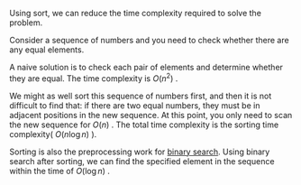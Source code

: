 Using sort, we can reduce the time complexity required to solve the problem.

Consider a sequence of numbers and you need to check whether there are any equal elements.

A naive solution is to check each pair of elements and determine whether they are equal. The time complexity is $O(n^2)$ .

We might as well sort this sequence of numbers first, and then it is not difficult to find that: if there are two equal numbers, they must be in adjacent positions in the new sequence. At this point, you only need to scan the new sequence for $O(n)$ . The total time complexity is the sorting time complexity( $O(n\log n)$ ).

Sorting is also the preprocessing work for [binary search](./binary.md). Using binary search after sorting, we can find the specified element in the sequence within the time of $O(\log n)$ .